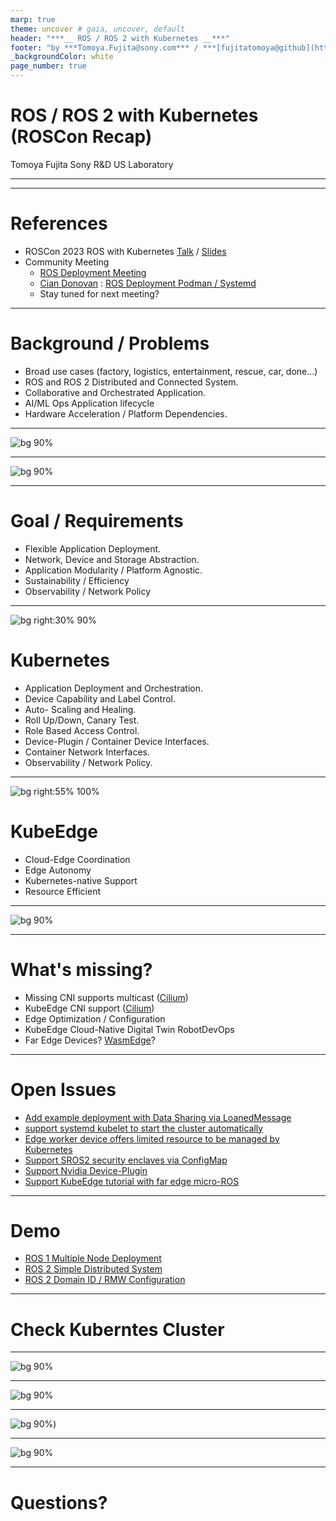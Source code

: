 ```yaml
---
marp: true
theme: uncover # gaia, uncover, default
header: "***__ ROS / ROS 2 with Kubernetes __***"
footer: "by ***Tomoya.Fujita@sony.com*** / ***[fujitatomoya@github](https://github.com/fujitatomoya)***"
_backgroundColor: white
page_number: true
---
```


# ROS / ROS 2 with Kubernetes (ROSCon Recap)

Tomoya Fujita
Sony R&D US Laboratory

<!---
# Slide deck for https://www.meetup.com/ros-by-the-bay/events/297626997/
--->

---

<!---
# TODO: Add QR code for this slide here.
--->

---

# References

- ROSCon 2023 ROS with Kubernetes [Talk](https://vimeo.com/879001688/33b2495a49) / [Slides](https://roscon.ros.org/2023/talks/ROS_with_KubernetesKubeEdge.pdf)
- Community Meeting
  - [ROS Deployment Meeting](https://discourse.ros.org/t/ros-deployment-meeting-1/34684)
  - [Cian Donovan](https://www.linkedin.com/in/cian-donovan-ba40a197/) : [ROS Deployment Podman / Systemd](https://github.com/ciandonovan/ros_deployment_talk/blob/master/ros_deployment.pdf)
  - Stay tuned for next meeting?

---

# Background / Problems

- Broad use cases (factory, logistics, entertainment, rescue, car, done...)
- ROS and ROS 2 Distributed and Connected System.
- Collaborative and Orchestrated Application.
- AI/ML Ops Application lifecycle
- Hardware Acceleration / Platform Dependencies.

<!---
# Comment Here
--->

---

![bg 90%](./images/edge_integration_problem.png)

<!---
# Comment Here
--->

---

![bg 90%](./images/cloud_edge_common_platform.png)

<!---
# Comment Here
--->

---

# Goal / Requirements

- Flexible Application Deployment.
- Network, Device and Storage Abstraction.
- Application Modularity / Platform Agnostic.
- Sustainability / Efficiency
- Observability / Network Policy

<!---
# Comment Here
--->

---

![bg right:30% 90%](./images/kubernetes.png)

# Kubernetes

- Application Deployment and Orchestration.
- Device Capability and Label Control.
- Auto- Scaling and Healing.
- Roll Up/Down, Canary Test.
- Role Based Access Control.
- Device-Plugin / Container Device Interfaces.
- Container Network Interfaces.
- Observability / Network Policy.

<!---
# Closure Remarks
--->

---

![bg right:55% 100%](./images/kubeedge.png)

# KubeEdge

- Cloud-Edge Coordination
- Edge Autonomy
- Kubernetes-native Support
- Resource Efficient

<!---
# Comments
--->

---

![bg 90%](./images/device_plugin.png)

<!---
# Comments
--->

---

# What's missing?

- Missing CNI supports multicast ([Cilium](https://cilium.io/))
- KubeEdge CNI support ([Cilium](https://cilium.io/))
- Edge Optimization / Configuration
- KubeEdge Cloud-Native Digital Twin RobotDevOps
- Far Edge Devices? [WasmEdge](https://wasmedge.org/)?

<!---
# Comments
--->

---

# Open Issues

- [Add example deployment with Data Sharing via LoanedMessage](https://github.com/fujitatomoya/ros_k8s/issues/31)
- [support systemd kubelet to start the cluster automatically](https://github.com/fujitatomoya/ros_k8s/issues/28)
- [Edge worker device offers limited resource to be managed by Kubernetes](https://github.com/fujitatomoya/ros_k8s/issues/26)
- [Support SROS2 security enclaves via ConfigMap](https://github.com/fujitatomoya/ros_k8s/issues/18)
- [Support Nvidia Device-Plugin](https://github.com/fujitatomoya/ros_k8s/issues/17)
- [Support KubeEdge tutorial with far edge micro-ROS](https://github.com/fujitatomoya/ros_k8s/issues/3)

---

# Demo

- [ROS 1 Multiple Node Deployment](https://github.com/fujitatomoya/ros_k8s/blob/master/docs/ROS_Deployment_Demonstration.md#ros-multi-node-deployment-with-cni)
- [ROS 2 Simple Distributed System](https://github.com/fujitatomoya/ros_k8s/blob/master/docs/ROS2_Deployment_Demonstration.md#ros-2-simple-distributed-system)
- [ROS 2 Domain ID / RMW Configuration](https://github.com/fujitatomoya/ros_k8s/blob/master/docs/ROS2_Deployment_Demonstration.md#ros-2-logical-partition--multiple-rmw-implementation)

<!---
# Comments
--->

---

# Check Kuberntes Cluster

<!---
### I NEED TO SETUP EVERYTHING BEFORE DOWNLOADING IMAGES TAKE REALLY LONG TIME ###
###
# KIND required CNI binaries to bind:
#  > git clone https://github.com/containernetworking/plugins.git
#  > cd plugins
#  > ./build_linux.sh
#  > export OPT_CNI_BIN_PATH=$(realpath -s bin)
#  > cd <ros_k8s>/yaml
#  > sed 's/OPT_CNI_BIN_PATH/${OPT_CNI_BIN_PATH}/' kind-multiple-node.yaml.template | envsubst > kind-multiple-node.yaml
###
# create/delete kind cluster:
#  > <ros_k8s>/yaml
#  > kind create cluster --config=kind-multiple-node.yaml
#  > kind delete cluster
###
# deploy/delete weavenet:
#  > kubectl apply -f https://github.com/weaveworks/weave/releases/download/v2.8.1/weave-daemonset-k8s-1.11.yaml
#  > kubectl delete -f https://github.com/weaveworks/weave/releases/download/v2.8.1/weave-daemonset-k8s-1.11.yaml
--->

---

![bg 90%](../images/ros1_multiple_node.png)

<!---
# Demo Commands:
#  > kubectl get nodes --show-labels
#  > kubectl label nodes kind-control-plane nodetype=master
#  > kubectl label nodes kind-worker nodetype=worker
#  > kubectl get nodes --show-labels
#  > kubectl apply -f ros1-multinode.yaml
--->

---

![bg 90%](../images/ros2_simple_sample.png)

<!---
# Demo Commands:
#  > kubectl apply -f ros2-sample.yaml
#  > kubectl exec --stdin --tty <pod> -- /bin/bash
#  > kubectl delete -f ros2-sample.yaml
--->

---

![bg 90%](../images/ros2_domain_configmap.png))

<!---
# Demo Commands:
#  > kubectl label --overwrite nodes kind-control-plane nodetype=edgeserver
#  > kubectl label --overwrite  nodes kind-worker nodetype=edgedevice
#  > kubectl get nodes --show-labels
#  > kubectl apply -f ros2-config.yaml
#  > kubectl apply -f ros2-domain-configmap.yaml
#  > kubectl delete -f ros2-domain-configmap.yaml
#  > kubectl delete -f ros2-config.yaml
--->

---

![bg 90%](./images/community.png)

<!---
# Comments
--->

---

# Questions?

<!---
# Comments
--->
